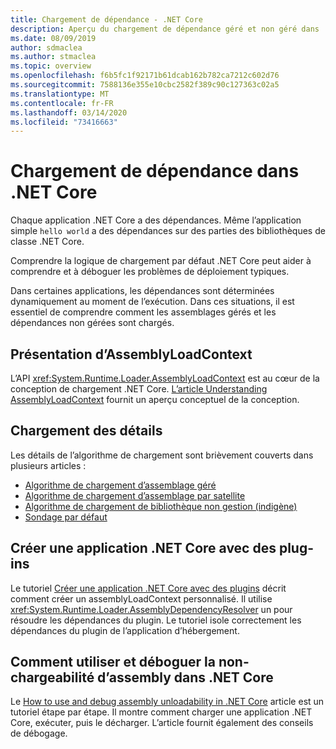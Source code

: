 ```yaml
---
title: Chargement de dépendance - .NET Core
description: Aperçu du chargement de dépendance géré et non géré dans .NET Core
ms.date: 08/09/2019
author: sdmaclea
ms.author: stmaclea
ms.topic: overview
ms.openlocfilehash: f6b5fc1f92171b61dcab162b782ca7212c602d76
ms.sourcegitcommit: 7588136e355e10cbc2582f389c90c127363c02a5
ms.translationtype: MT
ms.contentlocale: fr-FR
ms.lasthandoff: 03/14/2020
ms.locfileid: "73416663"
---
```

# <a name="dependency-loading-in-net-core"></a>Chargement de dépendance dans .NET Core

Chaque application .NET Core a des dépendances. Même l’application simple `hello world` a des dépendances sur des parties des bibliothèques de classe .NET Core.

Comprendre la logique de chargement par défaut .NET Core peut aider à comprendre et à déboguer les problèmes de déploiement typiques.

Dans certaines applications, les dépendances sont déterminées dynamiquement au moment de l’exécution. Dans ces situations, il est essentiel de comprendre comment les assemblages gérés et les dépendances non gérées sont chargés.

## <a name="understanding-assemblyloadcontext"></a>Présentation d’AssemblyLoadContext

L’API <xref:System.Runtime.Loader.AssemblyLoadContext> est au cœur de la conception de chargement .NET Core. [L’article Understanding AssemblyLoadContext](understanding-assemblyloadcontext.md) fournit un aperçu conceptuel de la conception.

## <a name="loading-details"></a>Chargement des détails

Les détails de l’algorithme de chargement sont brièvement couverts dans plusieurs articles :

- [Algorithme de chargement d’assemblage géré](loading-managed.md)
- [Algorithme de chargement d’assemblage par satellite](loading-resources.md)
- [Algorithme de chargement de bibliothèque non gestion (indigène)](loading-unmanaged.md)
- [Sondage par défaut](default-probing.md)

## <a name="create-a-net-core-application-with-plugins"></a>Créer une application .NET Core avec des plug-ins

Le tutoriel [Créer une application .NET Core avec des plugins](../tutorials/creating-app-with-plugin-support.md) décrit comment créer un assemblyLoadContext personnalisé. Il utilise <xref:System.Runtime.Loader.AssemblyDependencyResolver> un pour résoudre les dépendances du plugin. Le tutoriel isole correctement les dépendances du plugin de l’application d’hébergement.

## <a name="how-to-use-and-debug-assembly-unloadability-in-net-core"></a>Comment utiliser et déboguer la non-chargeabilité d’assembly dans .NET Core

Le [How to use and debug assembly unloadability in .NET Core](../../standard/assembly/unloadability.md) article est un tutoriel étape par étape. Il montre comment charger une application .NET Core, exécuter, puis le décharger. L’article fournit également des conseils de débogage.
